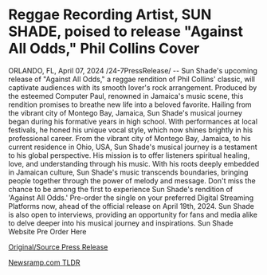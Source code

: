 # Reggae Recording Artist, SUN SHADE, poised to release "Against All Odds," Phil Collins Cover

ORLANDO, FL, April 07, 2024 /24-7PressRelease/ -- Sun Shade's upcoming release of "Against All Odds," a reggae rendition of Phil Collins' classic, will captivate audiences with its smooth lover's rock arrangement. Produced by the esteemed Computer Paul, renowned in Jamaica's music scene, this rendition promises to breathe new life into a beloved favorite.  Hailing from the vibrant city of Montego Bay, Jamaica, Sun Shade's musical journey began during his formative years in high school. With performances at local festivals, he honed his unique vocal style, which now shines brightly in his professional career.  From the vibrant city of Montego Bay, Jamaica, to his current residence in Ohio, USA, Sun Shade's musical journey is a testament to his global perspective. His mission is to offer listeners spiritual healing, love, and understanding through his music. With his roots deeply embedded in Jamaican culture, Sun Shade's music transcends boundaries, bringing people together through the power of melody and message.  Don't miss the chance to be among the first to experience Sun Shade's rendition of 'Against All Odds.' Pre-order the single on your preferred Digital Streaming Platforms now, ahead of the official release on April 19th, 2024. Sun Shade is also open to interviews, providing an opportunity for fans and media alike to delve deeper into his musical journey and inspirations.  Sun Shade Website Pre Order Here 

[Original/Source Press Release](https://www.24-7pressrelease.com/press-release/509865/reggae-recording-artist-sun-shade-poised-to-release-against-all-odds-phil-collins-cover) 

[Newsramp.com TLDR](https://newsramp.com/None) 